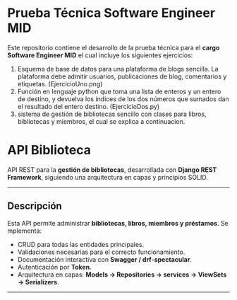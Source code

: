 # Prueba Técnica Software Engineer MID
Este repositorio contiene el desarrollo de la prueba técnica para el **cargo Software Engineer MID** el cual incluye los siguientes ejercicios:
1. Esquema de base de datos para una plataforma de blogs sencilla. La plataforma debe admitir usuarios, publicaciones de blog, comentarios y etiquetas. (EjercicioUno.png)
2. Función en lenguaje python que toma una lista de enteros y un entero de destino, y devuelva los índices de los dos números que sumados dan el resultado del entero destino. (EjercicioDos.py)
3. sistema de gestión de bibliotecas sencillo con clases para libros, bibliotecas y miembros, el cual se explica a continuacion. 


# API Biblioteca 

API REST para la **gestión de bibliotecas**, desarrollada con **Django REST Framework**, siguiendo una arquitectura en capas y principios SOLID.

---

## Descripción

Esta API permite administrar **bibliotecas, libros, miembros y préstamos**. 
Se mplementa:

- CRUD para todas las entidades principales.
- Validaciones necesarias para el correcto funcionamiento.
- Documentación interactiva con **Swagger / drf-spectacular**.
- Autenticación por **Token**.
- Arquitectura en capas: **Models → Repositories → services → ViewSets → Serializers**.
---
